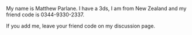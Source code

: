 My name is Matthew Parlane. I have a 3ds, I am from New Zealand and my
friend code is 0344-9330-2337.

If you add me, leave your friend code on my discussion page.